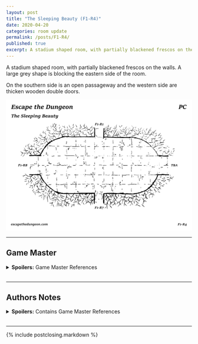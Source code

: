 ```yaml
---
layout: post
title: "The Sleeping Beauty (F1-R4)"
date: 2020-04-20
categories: room update
permalink: /posts/F1-R4/
published: true
excerpt: A stadium shaped room, with partially blackened frescos on the walls. A large grey shape is blocking the eastern side of the room.
---
```


A stadium shaped room, with partially blackened frescos on the walls. A large grey shape is blocking the eastern side of the room.

On the southern side is an open passageway and the western side are thicken wooden double doors.

![The Sleeping Beauty (F1-R4)](/assets/maps/rooms/escapethedungeon-f1-r4-pc.png)

---

## Game Master

<details><summary><b>Spoilers:</b> Game Master References</summary>
&nbsp;

# Focus Points

**Beauty The Dragon (F1-R4-CHR01)**

A closer look at the hulking figure on the eastern side of the room will reveal it to be a stone statue of a dragon, speckled with gemstones. An easy inspection check will reveal a small gemstone has fallen loose from the statue and lays on the ground.

Adventurers with a medium or higher intelligence will hear the sounds of light snoring inside their mind if they are within 20 feet of the statue. An easy magic check will reveal this dragon is petrified.

The dragon can be brought back to its original form with a scroll/spell of reverse petrification. If this occurs the dragon will talk to the adventures and will only attack if verbally or physically provoked.

If an adventurer has stolen one or more of its gemstones it will know who and will try and convince other adventurers to help it, before attacking the thief.

If the encounter ends peacefully it will give the adventures the Owl Key and teleport out of the room.

**Fresco Paintings**

A large area of the frescos have been singed by fire some time ago. A medium inspection check will reveal the remaining visuals of the painting to be a tale of a powerful figure and his army venturing into a large entrance in a mountain side.

**Exits**

To the eastern and western sides of the room are thick wooden double doors, the eastern side is blocked by the dragon statue unless it has moved or killed. On the southern side of the room is an open passageway.

# Items

**Dragon Gemstones (F1-R4-ITM01)**

Fine gemstones of vary colors and shapes speckle the statue, one of the gemstones has fallen loose and lays on the floor. A medium strength check with an appropriate dungoneering tool will be able to pry these stones loose.

*Note:* The dragon will know who stole its gemstones if it is ever unpetrified.

**Owl Key (F1-R4-ITM02)**

A short bronze key with the symbol of an owl etched into the bow. Using this key on the [Keyhole Panel](/references/intrigues/) in The [Keyhole Room](/posts/F1-R3/) will materialise Credius' Bird Cage into the centre of the room.

**Credius' Bird Cage (F1-R4-ITM03)**

A small golden bird case with a velvet cushioned floor, a plaque at the bottom of the cage reads "A fancy place to rest." in fine cursive.

A high magic or lore check will reveal that any small animal that spends a long rest in this cage will return to it when the holder whispers the words on the plaque. If the animal is killed it will return to the cage but its corpse will remain. Upon return the animal must spend an additional long rest in the cage for the effect to take hold again.

</details>
&nbsp;

---

## Authors Notes

<details><summary><b>Spoilers:</b> Contains Game Master References</summary>
&nbsp;

Starting to mess around with different shaped rooms. These half circles were make with an old Celco Compass but I've ordered a [Celco C68 Circle Stencil Template](https://www.officeworks.com.au/shop/officeworks/p/celco-c68-circle-stencil-template-ja0178881) to draw smaller circles better.

Added the first character to the dungeon although there isn't really a way for a new party to interact with it. It is however very close to the Keyhole Panel so if they do end up finding the correct items it should be easy to swing past again.

I couldn't think of a good wizard name of the top of my head so got Credius from [Fantasy Name Generator](https://www.fantasynamegenerators.com/wizard-names.php), maybe they'll be featured more later. I also learned that the handle of a key is called a [Bow](https://en.wikipedia.org/wiki/Lock_and_key).

Might take a look at the item naming convention to see if I can come up with something clearer.

</details>
&nbsp;

---

{% include postclosing.markdown %}
